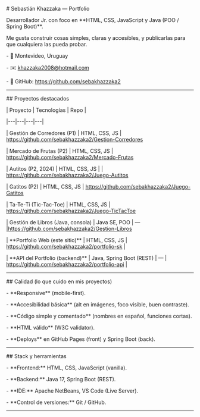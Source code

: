 \# Sebastián Khazzaka — Portfolio



Desarrollador Jr. con foco en \*\*HTML, CSS, JavaScript y Java (POO / Spring Boot)\*\*.  

Me gusta construir cosas simples, claras y accesibles, y publicarlas para que cualquiera las pueda probar.



\- 📍 Montevideo, Uruguay  

\- ✉️ khazzaka2008@hotmail.com  

\- 🔗 GitHub: https://github.com/sebakhazzaka2



---



\## Proyectos destacados



| Proyecto | Tecnologías | Repo |

|---|---|---|---|

| Gestión de Corredores (P1) | HTML, CSS, JS |  https://github.com/sebakhazzaka2/Gestion-Corredores 

| Mercado de Frutas (P2) | HTML, CSS, JS | https://github.com/sebakhazzaka2/Mercado-Frutas 

| Autitos (P2, 2024) | HTML, CSS, JS | | https://github.com/sebakhazzaka2/Juego-Autitos 

| Gatitos (P2) | HTML, CSS, JS | https://github.com/sebakhazzaka2/Juego-Gatitos

| Ta-Te-Ti (Tic-Tac-Toe) | HTML, CSS, JS |  https://github.com/sebakhazzaka2/Juego-TicTacToe

| Gestión de Libros (Java, consola) | Java SE, POO | — |https://github.com/sebakhazzaka2/Gestion-Libros

| \*\*Portfolio Web (este sitio)\*\* | HTML, CSS, JS |  https://github.com/sebakhazzaka2/portfolio-sk |

| \*\*API del Portfolio (backend)\*\* | Java, Spring Boot (REST) | — | https://github.com/sebakhazzaka2/portfolio-api |







---



\## Calidad (lo que cuido en mis proyectos)

\- \*\*Responsive\*\* (mobile-first).

\- \*\*Accesibilidad básica\*\* (alt en imágenes, foco visible, buen contraste).

\- \*\*Código simple y comentado\*\* (nombres en español, funciones cortas).

\- \*\*HTML válido\*\* (W3C validator).

\- \*\*Deploys\*\* en GitHub Pages (front) y Spring Boot (back).



---



\## Stack y herramientas

\- \*\*Frontend:\*\* HTML, CSS, JavaScript (vanilla).

\- \*\*Backend:\*\* Java 17, Spring Boot (REST).

\- \*\*IDE:\*\* Apache NetBeans, VS Code (Live Server).

\- \*\*Control de versiones:\*\* Git / GitHub.



---



